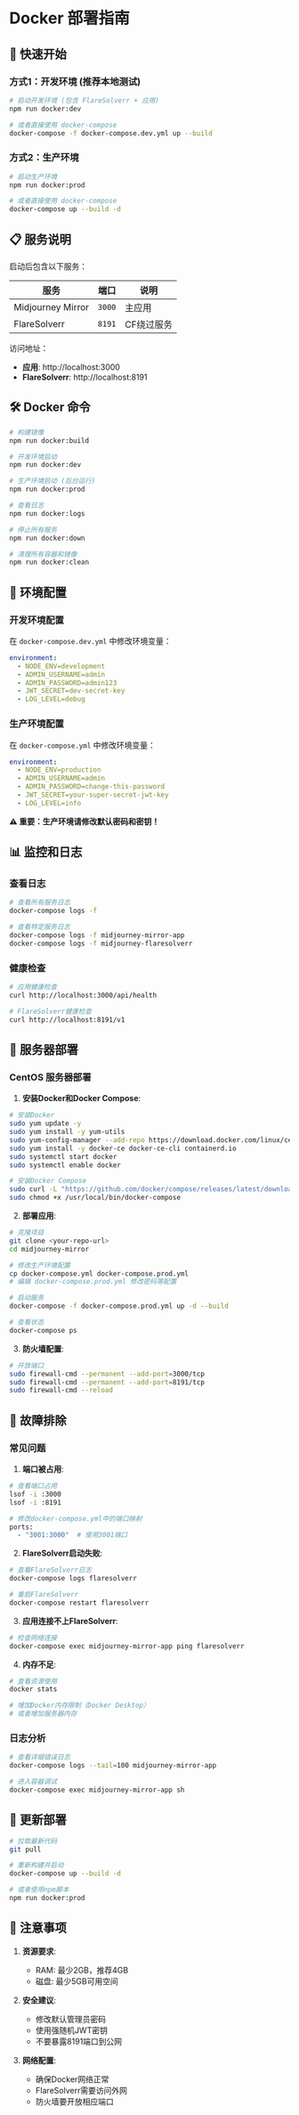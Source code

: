 # Docker 部署指南

## 🚀 快速开始

### 方式1：开发环境 (推荐本地测试)

```bash
# 启动开发环境 (包含 FlareSolverr + 应用)
npm run docker:dev

# 或者直接使用 docker-compose
docker-compose -f docker-compose.dev.yml up --build
```

### 方式2：生产环境

```bash
# 启动生产环境
npm run docker:prod

# 或者直接使用 docker-compose
docker-compose up --build -d
```

## 📋 服务说明

启动后包含以下服务：

| 服务 | 端口 | 说明 |
|------|------|------|
| Midjourney Mirror | `3000` | 主应用 |
| FlareSolverr | `8191` | CF绕过服务 |

访问地址：
- **应用**: http://localhost:3000
- **FlareSolverr**: http://localhost:8191

## 🛠 Docker 命令

```bash
# 构建镜像
npm run docker:build

# 开发环境启动
npm run docker:dev

# 生产环境启动 (后台运行)
npm run docker:prod

# 查看日志
npm run docker:logs

# 停止所有服务
npm run docker:down

# 清理所有容器和镜像
npm run docker:clean
```

## 🔧 环境配置

### 开发环境配置
在 `docker-compose.dev.yml` 中修改环境变量：

```yaml
environment:
  - NODE_ENV=development
  - ADMIN_USERNAME=admin
  - ADMIN_PASSWORD=admin123
  - JWT_SECRET=dev-secret-key
  - LOG_LEVEL=debug
```

### 生产环境配置
在 `docker-compose.yml` 中修改环境变量：

```yaml
environment:
  - NODE_ENV=production
  - ADMIN_USERNAME=admin
  - ADMIN_PASSWORD=change-this-password
  - JWT_SECRET=your-super-secret-jwt-key
  - LOG_LEVEL=info
```

**⚠️ 重要：生产环境请修改默认密码和密钥！**

## 📊 监控和日志

### 查看日志
```bash
# 查看所有服务日志
docker-compose logs -f

# 查看特定服务日志
docker-compose logs -f midjourney-mirror-app
docker-compose logs -f midjourney-flaresolverr
```

### 健康检查
```bash
# 应用健康检查
curl http://localhost:3000/api/health

# FlareSolverr健康检查
curl http://localhost:8191/v1
```

## 🚢 服务器部署

### CentOS 服务器部署

1. **安装Docker和Docker Compose**:
```bash
# 安装Docker
sudo yum update -y
sudo yum install -y yum-utils
sudo yum-config-manager --add-repo https://download.docker.com/linux/centos/docker-ce.repo
sudo yum install -y docker-ce docker-ce-cli containerd.io
sudo systemctl start docker
sudo systemctl enable docker

# 安装Docker Compose
sudo curl -L "https://github.com/docker/compose/releases/latest/download/docker-compose-$(uname -s)-$(uname -m)" -o /usr/local/bin/docker-compose
sudo chmod +x /usr/local/bin/docker-compose
```

2. **部署应用**:
```bash
# 克隆项目
git clone <your-repo-url>
cd midjourney-mirror

# 修改生产环境配置
cp docker-compose.yml docker-compose.prod.yml
# 编辑 docker-compose.prod.yml 修改密码等配置

# 启动服务
docker-compose -f docker-compose.prod.yml up -d --build

# 查看状态
docker-compose ps
```

3. **防火墙配置**:
```bash
# 开放端口
sudo firewall-cmd --permanent --add-port=3000/tcp
sudo firewall-cmd --permanent --add-port=8191/tcp
sudo firewall-cmd --reload
```

## 🐛 故障排除

### 常见问题

1. **端口被占用**:
```bash
# 查看端口占用
lsof -i :3000
lsof -i :8191

# 修改docker-compose.yml中的端口映射
ports:
  - "3001:3000"  # 使用3001端口
```

2. **FlareSolverr启动失败**:
```bash
# 查看FlareSolverr日志
docker-compose logs flaresolverr

# 重启FlareSolverr
docker-compose restart flaresolverr
```

3. **应用连接不上FlareSolverr**:
```bash
# 检查网络连接
docker-compose exec midjourney-mirror-app ping flaresolverr
```

4. **内存不足**:
```bash
# 查看资源使用
docker stats

# 增加Docker内存限制（Docker Desktop）
# 或者增加服务器内存
```

### 日志分析
```bash
# 查看详细错误日志
docker-compose logs --tail=100 midjourney-mirror-app

# 进入容器调试
docker-compose exec midjourney-mirror-app sh
```

## 🔄 更新部署

```bash
# 拉取最新代码
git pull

# 重新构建并启动
docker-compose up --build -d

# 或者使用npm脚本
npm run docker:prod
```

## 📝 注意事项

1. **资源要求**:
   - RAM: 最少2GB，推荐4GB
   - 磁盘: 最少5GB可用空间

2. **安全建议**:
   - 修改默认管理员密码
   - 使用强随机JWT密钥
   - 不要暴露8191端口到公网

3. **网络配置**:
   - 确保Docker网络正常
   - FlareSolverr需要访问外网
   - 防火墙要开放相应端口